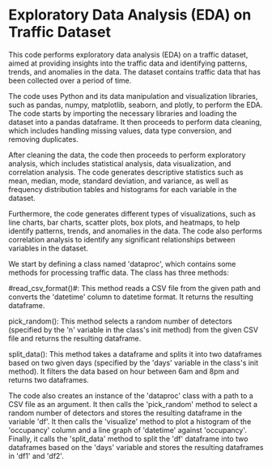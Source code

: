 #  Exploratory Data Analysis (EDA) on Traffic Dataset

This code performs exploratory data analysis (EDA) on a traffic dataset, aimed at providing insights into the traffic data and identifying patterns, trends, and anomalies in the data. The dataset contains traffic data that has been collected over a period of time.

The code uses Python and its data manipulation and visualization libraries, such as pandas, numpy, matplotlib, seaborn, and plotly, to perform the EDA. The code starts by importing the necessary libraries and loading the dataset into a pandas dataframe. It then proceeds to perform data cleaning, which includes handling missing values, data type conversion, and removing duplicates.

After cleaning the data, the code then proceeds to perform exploratory analysis, which includes statistical analysis, data visualization, and correlation analysis. The code generates descriptive statistics such as mean, median, mode, standard deviation, and variance, as well as frequency distribution tables and histograms for each variable in the dataset.

Furthermore, the code generates different types of visualizations, such as line charts, bar charts, scatter plots, box plots, and heatmaps, to help identify patterns, trends, and anomalies in the data. The code also performs correlation analysis to identify any significant relationships between variables in the dataset.


We start by defining a class named 'dataproc', which contains some methods for processing traffic data. The class has three methods:

#read_csv_format()#: This method reads a CSV file from the given path and converts the 'datetime' column to datetime format. It returns the resulting dataframe.

pick_random(): This method selects a random number of detectors (specified by the 'n' variable in the class's init method) from the given CSV file and returns the resulting dataframe.

split_data(): This method takes a dataframe and splits it into two dataframes based on two given days (specified by the 'days' variable in the class's init method). It filters the data based on hour between 6am and 8pm and returns two dataframes.

The code also creates an instance of the 'dataproc' class with a path to a CSV file as an argument. It then calls the 'pick_random' method to select a random number of detectors and stores the resulting dataframe in the variable 'df'. It then calls the 'visualize' method to plot a histogram of the 'occupancy' column and a line graph of 'datetime' against 'occupancy'. Finally, it calls the 'split_data' method to split the 'df' dataframe into two dataframes based on the 'days' variable and stores the resulting dataframes in 'df1' and 'df2'.

